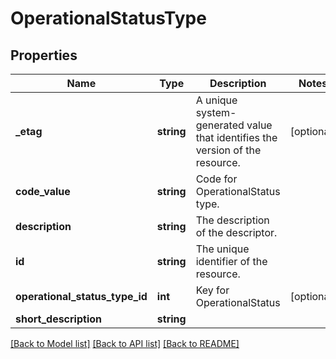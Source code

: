 # OperationalStatusType

## Properties
Name | Type | Description | Notes
------------ | ------------- | ------------- | -------------
**_etag** | **string** | A unique system-generated value that identifies the version of the resource. | [optional] 
**code_value** | **string** | Code for OperationalStatus type. | 
**description** | **string** | The description of the descriptor. | 
**id** | **string** | The unique identifier of the resource. | 
**operational_status_type_id** | **int** | Key for OperationalStatus | [optional] 
**short_description** | **string** |  | 

[[Back to Model list]](../README.md#documentation-for-models) [[Back to API list]](../README.md#documentation-for-api-endpoints) [[Back to README]](../README.md)


